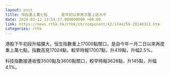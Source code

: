 ```yaml
---
layout: post
title: 恒指重上萬七點      是年初以來再次重上這水平
date: 2024-03-12 13:54:27.000000000 +08:00
link: https://news.rthk.hk/rthk/ch/component/k2/1744259-20240312.htm
categories: rthk
---
```


港股下午初段升幅擴大，恒生指數重上17000點關口，是自今年一月二日以來再度重上萬七點，指數高見17024點，較早時報17007點，升419點，升幅2.5%。

科技指數接連收復3500點及3600點關口，較早時報3628點，升145點，升幅4.1%。
